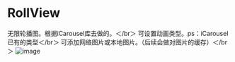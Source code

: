 # RollView
无限轮播图。根据iCarousel库去做的。＜/br＞
可设置动画类型。ps：iCarousel已有的类型＜/br＞
可添加网络图片或本地图片。（后续会做对图片的缓存）＜/br＞
![image](https://github.com/xinlehou/RollView/blob/master/1111.gif)


